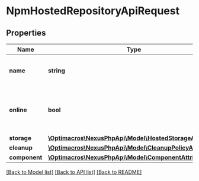 # NpmHostedRepositoryApiRequest

## Properties
Name | Type | Description | Notes
------------ | ------------- | ------------- | -------------
**name** | **string** | A unique identifier for this repository | 
**online** | **bool** | Whether this repository accepts incoming requests | 
**storage** | [**\Optimacros\NexusPhpApi\Model\HostedStorageAttributes**](HostedStorageAttributes.md) |  | 
**cleanup** | [**\Optimacros\NexusPhpApi\Model\CleanupPolicyAttributes**](CleanupPolicyAttributes.md) |  | [optional] 
**component** | [**\Optimacros\NexusPhpApi\Model\ComponentAttributes**](ComponentAttributes.md) |  | [optional] 

[[Back to Model list]](../README.md#documentation-for-models) [[Back to API list]](../README.md#documentation-for-api-endpoints) [[Back to README]](../README.md)


